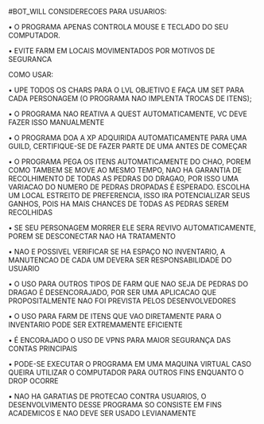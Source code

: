 #BOT_WILL
CONSIDERECOES PARA USUARIOS:

• O PROGRAMA APENAS CONTROLA MOUSE E TECLADO DO SEU COMPUTADOR.

• EVITE FARM EM LOCAIS MOVIMENTADOS POR MOTIVOS DE SEGURANCA

COMO USAR:

• UPE TODOS OS CHARS PARA O LVL  OBJETIVO E FAÇA UM SET PARA CADA PERSONAGEM (O PROGRAMA NAO IMPLENTA TROCAS DE ITENS);

• O PROGRAMA NAO REATIVA A QUEST AUTOMATICAMENTE, VC DEVE FAZER ISSO MANUALMENTE

• O PROGRAMA DOA A XP ADQUIRIDA AUTOMATICAMENTE PARA UMA GUILD, CERTIFIQUE-SE DE FAZER PARTE DE UMA ANTES DE COMEÇAR

• O PROGRAMA PEGA OS ITENS AUTOMATICAMENTE DO CHAO, POREM COMO TAMBEM SE MOVE AO MESMO TEMPO, NAO HA GARANTIA DE RECOLHIMENTO DE TODAS AS PEDRAS DO DRAGAO, POR ISSO UMA VARIACAO DO NUMERO DE PEDRAS DROPADAS É ESPERADO. ESCOLHA UM LOCAL ESTREITO DE PREFERENCIA, ISSO IRA POTENCIALIZAR SEUS GANHOS, POIS HA MAIS CHANCES DE TODAS AS PEDRAS SEREM RECOLHIDAS

• SE SEU PERSONAGEM MORRER ELE SERA REVIVO AUTOMATICAMENTE, POREM SE DESCONECTAR NAO HA TRATAMENTO

• NAO E POSSIVEL VERIFICAR SE HA ESPAÇO NO INVENTARIO, A MANUTENCAO DE CADA UM DEVERA SER RESPONSABILIDADE DO USUARIO

• O USO PARA OUTROS TIPOS DE FARM QUE NAO SEJA DE PEDRAS DO DRAGAO É DESENCORAJADO, POR SER UMA APLICACAO QUE PROPOSITALMENTE NAO FOI PREVISTA PELOS DESENVOLVEDORES

• O USO PARA FARM DE ITENS QUE VAO DIRETAMENTE PARA O INVENTARIO PODE SER EXTREMAMENTE EFICIENTE

• É ENCORAJADO O USO DE VPNS PARA MAIOR SEGURANÇA DAS CONTAS PRINCIPAIS

• PODE-SE EXECUTAR O PROGRAMA EM UMA MAQUINA VIRTUAL CASO QUEIRA UTILIZAR O COMPUTADOR PARA OUTROS FINS ENQUANTO O DROP OCORRE

• NAO HA GARATIAS DE PROTECAO CONTRA USUARIOS, O DESENVOLVIMENTO DESSE PROGRAMA SO CONSISTE EM FINS ACADEMICOS E NAO DEVE SER USADO LEVIANAMENTE


